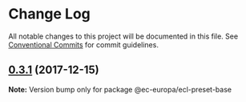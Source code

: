 # Change Log

All notable changes to this project will be documented in this file.
See [Conventional Commits](https://conventionalcommits.org) for commit guidelines.

<a name="0.3.1"></a>

## [0.3.1](https://github.com/ec-europa/europa-component-library/compare/@ec-europa/ecl-preset-base@0.3.0...@ec-europa/ecl-preset-base@0.3.1) (2017-12-15)

**Note:** Version bump only for package @ec-europa/ecl-preset-base
